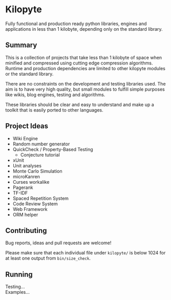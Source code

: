 # Kilopyte
Fully functional and production ready python libraries, engines and applications in less than 1 kilobyte, depending only
on the standard library.

## Summary
This is a collection of projects that take less than 1 kilobyte of space when minified and compressed using cutting edge
compression algorithms.  Runtime and production dependencies are limited to other kilopyte modules or the standard
library.

There are no constraints on the development and testing libraries used.  The aim is to have very high quality, but small
modules to fulfill simple purposes like wikis, blog engines, testing and algorithms.

These libraries should be clear and easy to understand and make up a toolkit that is easily ported to other languages.

## Project Ideas
 - Wiki Engine
 - Random number generator
 - QuickCheck / Property-Based Testing
   - Conjecture tutorial
 - xUnit
 - Unit analyses
 - Monte Carlo Simulation
 - microKanren
 - Curses workalike
 - Pagerank
 - TF-IDF
 - Spaced Repetition System
 - Code Review System
 - Web Framework
 - ORM helper

## Contributing
Bug reports, ideas and pull requests are welcome!

Please make sure that each individual file under `kilopyte/` is below 1024 for at least one output from
`bin/size_check`.

## Running
Testing...  
Examples...  
